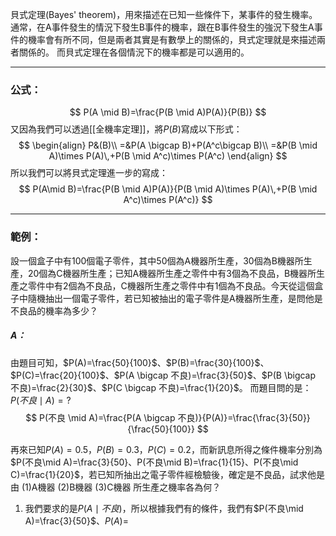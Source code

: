 貝式定理(Bayes' theorem)，用來描述在已知一些條件下，某事件的發生機率。通常，在A事件發生的情況下發生B事件的機率，跟在B事件發生的強況下發生A事件的機率會有所不同，但是兩者其實是有數學上的關係的，貝式定理就是來描述兩者關係的。
而貝式定理在各個情況下的機率都是可以適用的。
- - -
### 公式：
$$
P(A \mid B)=\frac{P(B \mid A)P(A)}{P(B)}
$$
又因為我們可以透過[[全機率定理]]，將$P(B)$寫成以下形式：
$$
\begin{align}
P&(B)\\
=&P(A \bigcap B)+P(A^c\bigcap B)\\
=&P(B \mid A)\times P(A)\,+P(B \mid A^c)\times P(A^c)
\end{align}
$$
所以我們可以將貝式定理進一步的寫成：
$$
P(A\mid B)=\frac{P(B \mid A)P(A)}{P(B \mid A)\times P(A)\,+P(B \mid A^c)\times P(A^c)}
$$
- - -
### 範例：
設一個盒子中有100個電子零件，其中50個為A機器所生產，30個為B機器所生產，20個為C機器所生產；已知A機器所生產之零件中有3個為不良品，B機器所生產之零件中有2個為不良品，C機器所生產之零件中有1個為不良品。今天從這個盒子中隨機抽出一個電子零件，若已知被抽出的電子零件是A機器所生產，是問他是不良品的機率為多少？

##### A：
由題目可知，$P(A)=\frac{50}{100}$、$P(B)=\frac{30}{100}$、$P(C)=\frac{20}{100}$、$P(A \bigcap 不良)=\frac{3}{50}$、$P(B \bigcap 不良)=\frac{2}{30}$、$P(C \bigcap 不良)=\frac{1}{20}$。
而題目問的是：$P(不良\mid A)=?$
$$
P(不良 \mid A)=\frac{P(A \bigcap 不良)}{P(A)}=\frac{\frac{3}{50}}{\frac{50}{100}}
$$


再來已知$P(A)=0.5，P(B)=0.3，P(C)=0.2$，而新訊息所得之條件機率分別為$P(不良\mid A)=\frac{3}{50}、P(不良\mid B)=\frac{1}{15}、P(不良\mid C)=\frac{1}{20}$，若已知所抽出之電子零件經檢驗後，確定是不良品，試求他是由
(1)A機器
(2)B機器
(3)C機器
所生產之機率各為何？

1. 我們要求的是$P(A\mid 不良)$，所以根據我們有的條件，我們有$P(不良\mid A)=\frac{3}{50}$、$P(A)=$
